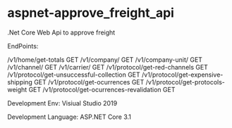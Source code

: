 # aspnet-approve_freight_api
.Net Core Web Api to approve freight

EndPoints:

/v1/home/get-totals    				   			  GET
/v1/company/		   				   			  GET
/v1/company-unit/	   				   			  GET
/v1/channel/		   				   			  GET
/v1/carrier/		   				   			  GET
/v1/protocol/get-red-channels          			  GET
/v1/protocol/get-unsuccessful-collection          GET
/v1/protocol/get-expensive-shipping               GET
/v1/protocol/get-ocurrences          			  GET
/v1/protocol/get-protocols-weight                 GET
/v1/protocol/get-ocurrences-revalidation          GET




Development Env:
Visiual Studio 2019

Development Language:
ASP.NET Core 3.1